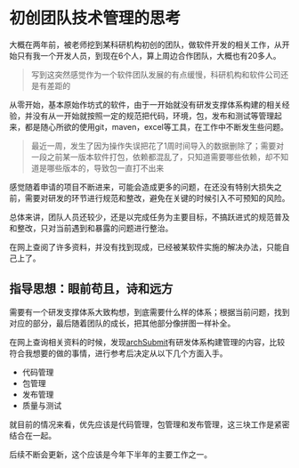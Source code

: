 # 初创团队技术管理的思考

大概在两年前，被老师挖到某科研机构初创的团队，做软件开发的相关工作，从开始只有我一个开发人员，到现在6个人，算上周边合作团队，大概也有20多人。

> 写到这突然感觉作为一个软件团队发展的有点缓慢，科研机构和软件公司还是有差距的

从零开始，基本原始作坊式的软件，由于一开始就没有研发支撑体系构建的相关经验，并没有从一开始就按照一定的规范把代码，环境，包，发布和测试等管理起来，都是随心所欲的使用git，maven，excel等工具，在工作中不断发生些问题。

> 最近一周，发生了因为操作失误把花了1周时间导入的数据删除了；需要对一段之前某一版本软件打包，依赖都混乱了，只知道需要哪些依赖，却不知道是哪些版本的，导致包一直打不出来

感觉随着申请的项目不断进来，可能会造成更多的问题，在还没有特别大损失之前，需要对研发的环节进行规范和整改，避免在关键的时候引入不可预知的风险。

总体来讲，团队人员还较少，还是以完成任务为主要目标，不搞跃进式的规范普及和整改，只对当前遇到和暴露的问题进行整治。

在网上查阅了许多资料，并没有找到现成，已经被某软件实施的解决办法，只能自己上了。

## 指导思想：眼前苟且，诗和远方

需要有一个研发支撑体系大致构想，到底需要什么样的体系；根据当前问题，找到对应的部分，最后随着团队的成长，把其他部分像拼图一样补全。

在网上查询相关资料的时候，发现[archSubmit](http://bj2016.archsummit.com/schedule)有研发体系构建管理的内容，比较符合我想要的做的事情，进行参考后决定从以下几个方面入手。

- 代码管理
- 包管理
- 发布管理
- 质量与测试

就目前的情况来看，优先应该是代码管理，包管理和发布管理，这三块工作是紧密结合在一起。

后续不断会更新，这个应该是今年下半年的主要工作之一。





